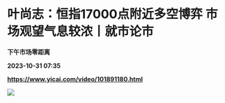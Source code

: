 # 叶尚志：恒指17000点附近多空博弈 市场观望气息较浓丨就市论市
**下午市场零距离**

**2023-10-31 07:35**

**https://www.yicai.com/video/101891180.html**

![](http://imgcdn.yicai.com/vms-new/2023/10/6065cbc7-38c9-4ef7-ad49-50640856a847_jEem.jpg)